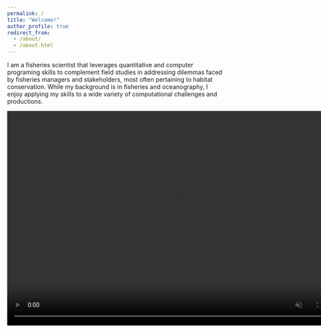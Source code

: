 ```yaml
---
permalink: /
title: "Welcome!"
author_profile: true
redirect_from: 
  - /about/
  - /about.html
---
```


I am a fisheries scientist that leverages quantitative and computer programing skills to complement field studies in addressing dilemmas faced by fisheries managers and stakeholders, most often pertaining to habitat conservation. While my background is in fisheries and oceanography, I enjoy applying my skills to a wide variety of computational challenges and productions.

<video controls="" width="800" height="500" muted="" loop="" autoplay="">
<source src="https://github.com/smlombardo/smlombardo.github.io/assets/163476157/4ec59050-5673-4938-a0e0-65ced7d5e520", alt="Surface Current Flow">
</video>

